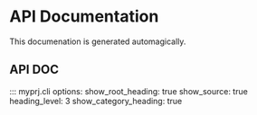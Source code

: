 # API Documentation

This documenation is generated automagically.

## API DOC

::: myprj.cli
options:
show_root_heading: true
show_source: true
heading_level: 3
show_category_heading: true
